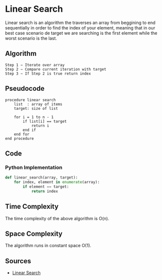 # Linear Search

Linear search is an algorithm the traverses an array from beggining to end sequentially in order to find the index of your element, meaning that in our best case scenario de target we are searching is the first element while the worst scenario is the last.

## Algorithm

```
Step 1 − Iterate over array
Step 2 − Compare current iteration with target
Step 3 − If Step 2 is true return index
```

## Pseudocode

```
procedure linear search 
    list  : array of items
    target: size of list

    for i = 1 to n - 1
        if list[i] == target
            return i
        end if
    end for
end procedure
```

## Code

### Python Implementation

```python
def linear_search(array, target):
    for index, element in enumerate(array):
        if element == target:
            return index 
```

## Time Complexity

The time complexity of the above algorithm is O(n).

## Space Complexity

The algorithm runs in constant space O(1).

## Sources
    
- [Linear Search](https://en.wikipedia.org/wiki/Linear_search)